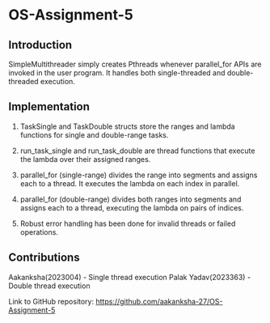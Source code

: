# OS-Assignment-5

Introduction
----------------

SimpleMultithreader simply creates Pthreads whenever parallel_for APIs are invoked in the user program. It handles both single-threaded and double-threaded execution.

Implementation
-------------

1) TaskSingle and TaskDouble structs store the ranges and lambda functions for single and double-range tasks.

2) run_task_single and run_task_double are thread functions that execute the lambda over their assigned ranges.

3) parallel_for (single-range) divides the range into segments and assigns each to a thread. It executes the lambda on each index in parallel.

4) parallel_for (double-range) divides both ranges into segments and assigns each to a thread, executing the lambda on pairs of indices.

5) Robust error handling has been done for invalid threads or failed operations.

Contributions
-------------

Aakanksha(2023004) - Single thread execution
Palak Yadav(2023363) - Double thread execution

Link to GitHub repository: https://github.com/aakanksha-27/OS-Assignment-5 
